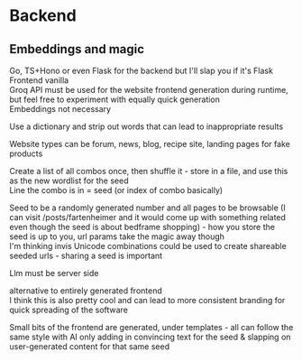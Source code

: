 # Backend

## Embeddings and magic

Go, TS+Hono or even Flask for the backend but I'll slap you if it's Flask\
Frontend vanilla\
Groq API must be used for the website frontend generation during runtime, but feel free to experiment with equally quick generation\
Embeddings not necessary

Use a dictionary and strip out words that can lead to inappropriate results

Website types can be forum, news, blog, recipe site, landing pages for fake products

Create a list of all combos once, then shuffle it - store in a file, and use this as the new wordlist for the seed\
Line the combo is in = seed (or index of combo basically)

Seed to be a randomly generated number and all pages to be browsable (I can visit /posts/fartenheimer and it would come up with something related even though the seed is about bedframe shopping) - how you store the seed is up to you, url params take the magic away though\
I'm thinking invis Unicode combinations could be used to create shareable seeded urls - sharing a seed is important 

Llm must be server side 

alternative to entirely generated frontend\
I think this is also pretty cool and can lead to more consistent branding for quick spreading of the software

Small bits of the frontend are generated, under templates - all can follow the same style with AI only adding in convincing text for the seed & slapping on user-generated content for that same seed